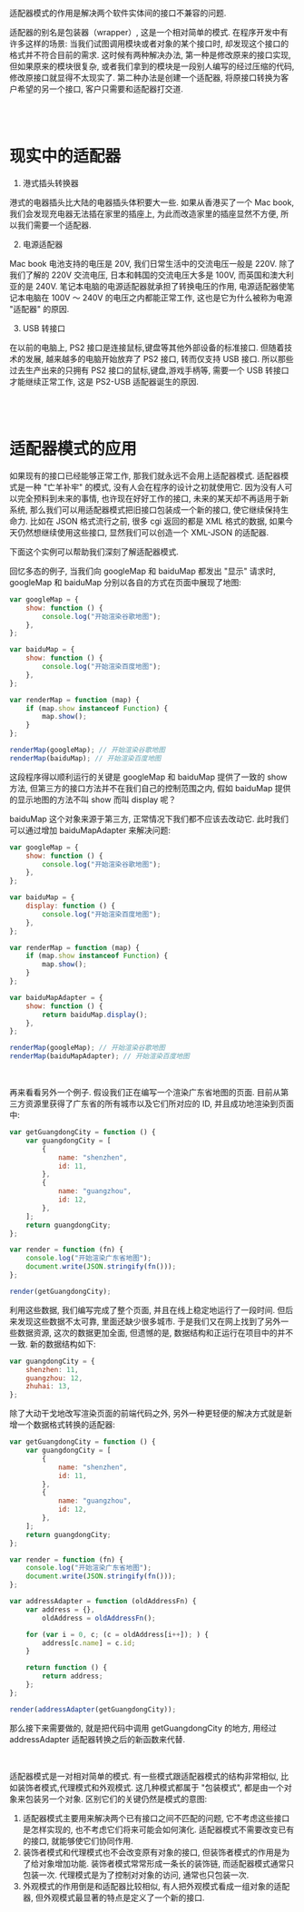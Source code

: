 <br>

适配器模式的作用是解决两个软件实体间的接口不兼容的问题.

适配器的别名是包装器（wrapper）, 这是一个相对简单的模式. 在程序开发中有许多这样的场景: 当我们试图调用模块或者对象的某个接口时, 却发现这个接口的格式并不符合目前的需求. 这时候有两种解决办法, 第一种是修改原来的接口实现, 但如果原来的模块很复杂, 或者我们拿到的模块是一段别人编写的经过压缩的代码, 修改原接口就显得不太现实了. 第二种办法是创建一个适配器, 将原接口转换为客户希望的另一个接口, 客户只需要和适配器打交道.

<br><br>

# 现实中的适配器

1.  港式插头转换器

港式的电器插头比大陆的电器插头体积要大一些. 如果从香港买了一个 Mac book, 我们会发现充电器无法插在家里的插座上, 为此而改造家里的插座显然不方便, 所以我们需要一个适配器.

2.  电源适配器

Mac book 电池支持的电压是 20V, 我们日常生活中的交流电压一般是 220V. 除了我们了解的 220V 交流电压, 日本和韩国的交流电压大多是 100V, 而英国和澳大利亚的是 240V. 笔记本电脑的电源适配器就承担了转换电压的作用, 电源适配器使笔记本电脑在 100V ～ 240V 的电压之内都能正常工作, 这也是它为什么被称为电源 "适配器" 的原因.

3.  USB 转接口

在以前的电脑上, PS2 接口是连接鼠标,键盘等其他外部设备的标准接口. 但随着技术的发展, 越来越多的电脑开始放弃了 PS2 接口, 转而仅支持 USB 接口. 所以那些过去生产出来的只拥有 PS2 接口的鼠标,键盘,游戏手柄等, 需要一个 USB 转接口才能继续正常工作, 这是 PS2-USB 适配器诞生的原因.

<br><br>

# 适配器模式的应用

如果现有的接口已经能够正常工作, 那我们就永远不会用上适配器模式. 适配器模式是一种 "亡羊补牢" 的模式, 没有人会在程序的设计之初就使用它. 因为没有人可以完全预料到未来的事情, 也许现在好好工作的接口, 未来的某天却不再适用于新系统, 那么我们可以用适配器模式把旧接口包装成一个新的接口, 使它继续保持生命力. 比如在 JSON 格式流行之前, 很多 cgi 返回的都是 XML 格式的数据, 如果今天仍然想继续使用这些接口, 显然我们可以创造一个 XML-JSON 的适配器.

下面这个实例可以帮助我们深刻了解适配器模式.

回忆多态的例子, 当我们向 googleMap 和 baiduMap 都发出 "显示" 请求时, googleMap 和 baiduMap 分别以各自的方式在页面中展现了地图:

```js
var googleMap = {
    show: function () {
        console.log("开始渲染谷歌地图");
    },
};

var baiduMap = {
    show: function () {
        console.log("开始渲染百度地图");
    },
};

var renderMap = function (map) {
    if (map.show instanceof Function) {
        map.show();
    }
};

renderMap(googleMap); // 开始渲染谷歌地图
renderMap(baiduMap); // 开始渲染百度地图
```

这段程序得以顺利运行的关键是 googleMap 和 baiduMap 提供了一致的 show 方法, 但第三方的接口方法并不在我们自己的控制范围之内, 假如 baiduMap 提供的显示地图的方法不叫 show 而叫 display 呢？

baiduMap 这个对象来源于第三方, 正常情况下我们都不应该去改动它. 此时我们可以通过增加 baiduMapAdapter 来解决问题:

```js
var googleMap = {
    show: function () {
        console.log("开始渲染谷歌地图");
    },
};

var baiduMap = {
    display: function () {
        console.log("开始渲染百度地图");
    },
};

var renderMap = function (map) {
    if (map.show instanceof Function) {
        map.show();
    }
};

var baiduMapAdapter = {
    show: function () {
        return baiduMap.display();
    },
};

renderMap(googleMap); // 开始渲染谷歌地图
renderMap(baiduMapAdapter); // 开始渲染百度地图
```

<br>

再来看看另外一个例子. 假设我们正在编写一个渲染广东省地图的页面. 目前从第三方资源里获得了广东省的所有城市以及它们所对应的 ID, 并且成功地渲染到页面中:

```js
var getGuangdongCity = function () {
    var guangdongCity = [
        {
            name: "shenzhen",
            id: 11,
        },
        {
            name: "guangzhou",
            id: 12,
        },
    ];
    return guangdongCity;
};

var render = function (fn) {
    console.log("开始渲染广东省地图");
    document.write(JSON.stringify(fn()));
};

render(getGuangdongCity);
```

利用这些数据, 我们编写完成了整个页面, 并且在线上稳定地运行了一段时间. 但后来发现这些数据不太可靠, 里面还缺少很多城市. 于是我们又在网上找到了另外一些数据资源, 这次的数据更加全面, 但遗憾的是, 数据结构和正运行在项目中的并不一致. 新的数据结构如下:

```js
var guangdongCity = {
    shenzhen: 11,
    guangzhou: 12,
    zhuhai: 13,
};
```

除了大动干戈地改写渲染页面的前端代码之外, 另外一种更轻便的解决方式就是新增一个数据格式转换的适配器:

```js
var getGuangdongCity = function () {
    var guangdongCity = [
        {
            name: "shenzhen",
            id: 11,
        },
        {
            name: "guangzhou",
            id: 12,
        },
    ];
    return guangdongCity;
};

var render = function (fn) {
    console.log("开始渲染广东省地图");
    document.write(JSON.stringify(fn()));
};

var addressAdapter = function (oldAddressFn) {
    var address = {},
        oldAddress = oldAddressFn();

    for (var i = 0, c; (c = oldAddress[i++]); ) {
        address[c.name] = c.id;
    }

    return function () {
        return address;
    };
};

render(addressAdapter(getGuangdongCity));
```

那么接下来需要做的, 就是把代码中调用 getGuangdongCity 的地方, 用经过 addressAdapter 适配器转换之后的新函数来代替.

<br>

适配器模式是一对相对简单的模式. 有一些模式跟适配器模式的结构非常相似, 比如装饰者模式,代理模式和外观模式. 这几种模式都属于 "包装模式", 都是由一个对象来包装另一个对象. 区别它们的关键仍然是模式的意图:

1.  适配器模式主要用来解决两个已有接口之间不匹配的问题, 它不考虑这些接口是怎样实现的, 也不考虑它们将来可能会如何演化. 适配器模式不需要改变已有的接口, 就能够使它们协同作用.
2.  装饰者模式和代理模式也不会改变原有对象的接口, 但装饰者模式的作用是为了给对象增加功能. 装饰者模式常常形成一条长的装饰链, 而适配器模式通常只包装一次. 代理模式是为了控制对对象的访问, 通常也只包装一次.
3.  外观模式的作用倒是和适配器比较相似, 有人把外观模式看成一组对象的适配器, 但外观模式最显著的特点是定义了一个新的接口.

<br>
